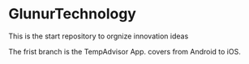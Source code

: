 # GlunurTechnology
This is the start repository to orgnize innovation ideas

The frist branch is the TempAdvisor App. covers from Android to iOS.
